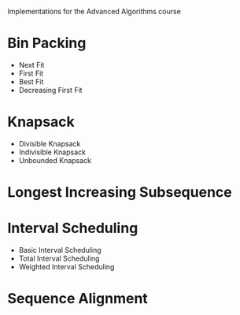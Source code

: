 Implementations for the Advanced Algorithms course 

# Bin Packing 
  - Next Fit
  - First Fit
  - Best Fit
  - Decreasing First Fit
# Knapsack
  - Divisible Knapsack
  - Indivisible Knapsack
  - Unbounded Knapsack
# Longest Increasing Subsequence
# Interval Scheduling
  - Basic Interval Scheduling
  - Total Interval Scheduling
  - Weighted Interval Scheduling
# Sequence Alignment
